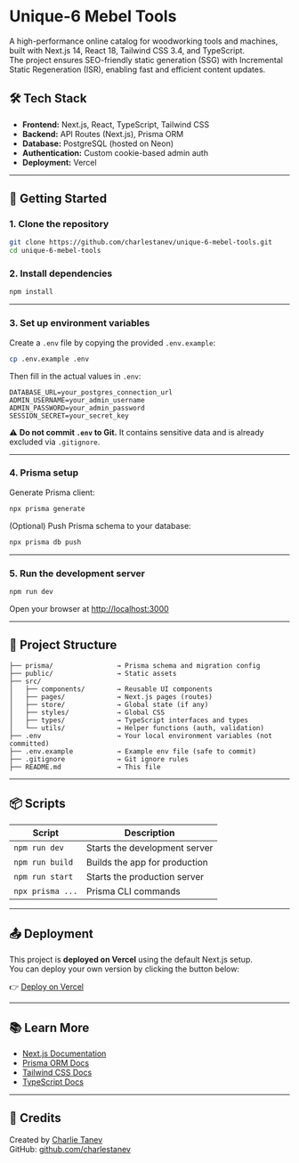 # Unique-6 Mebel Tools

A high-performance online catalog for woodworking tools and machines, built with Next.js 14, React 18, Tailwind CSS 3.4, and TypeScript.  
The project ensures SEO-friendly static generation (SSG) with Incremental Static Regeneration (ISR), enabling fast and efficient content updates.

## 🛠 Tech Stack

- **Frontend:** Next.js, React, TypeScript, Tailwind CSS
- **Backend:** API Routes (Next.js), Prisma ORM
- **Database:** PostgreSQL (hosted on Neon)
- **Authentication:** Custom cookie-based admin auth
- **Deployment:** Vercel

---

## 🚀 Getting Started

### 1. Clone the repository

```bash
git clone https://github.com/charlestanev/unique-6-mebel-tools.git
cd unique-6-mebel-tools
```

### 2. Install dependencies

```bash
npm install
```

---

### 3. Set up environment variables

Create a `.env` file by copying the provided `.env.example`:

```bash
cp .env.example .env
```

Then fill in the actual values in `.env`:

```env
DATABASE_URL=your_postgres_connection_url
ADMIN_USERNAME=your_admin_username
ADMIN_PASSWORD=your_admin_password
SESSION_SECRET=your_secret_key
```

⚠️ **Do not commit `.env` to Git.** It contains sensitive data and is already excluded via `.gitignore`.

---

### 4. Prisma setup

Generate Prisma client:

```bash
npx prisma generate
```

(Optional) Push Prisma schema to your database:

```bash
npx prisma db push
```

---

### 5. Run the development server

```bash
npm run dev
```

Open your browser at [http://localhost:3000](http://localhost:3000)

---

## 🧪 Project Structure

```
├── prisma/                → Prisma schema and migration config
├── public/                → Static assets
├── src/
│   ├── components/        → Reusable UI components
│   ├── pages/             → Next.js pages (routes)
│   ├── store/             → Global state (if any)
│   ├── styles/            → Global CSS
│   ├── types/             → TypeScript interfaces and types
│   └── utils/             → Helper functions (auth, validation)
├── .env                   → Your local environment variables (not committed)
├── .env.example           → Example env file (safe to commit)
├── .gitignore             → Git ignore rules
├── README.md              → This file
```

---

## 📦 Scripts

| Script        | Description                   |
|---------------|-------------------------------|
| `npm run dev` | Starts the development server |
| `npm run build` | Builds the app for production |
| `npm run start` | Starts the production server |
| `npx prisma ...` | Prisma CLI commands |

---

## 📤 Deployment

This project is **deployed on Vercel** using the default Next.js setup.  
You can deploy your own version by clicking the button below:

👉 [Deploy on Vercel](https://vercel.com/new)

---

## 📚 Learn More

- [Next.js Documentation](https://nextjs.org/docs)
- [Prisma ORM Docs](https://www.prisma.io/docs)
- [Tailwind CSS Docs](https://tailwindcss.com/docs)
- [TypeScript Docs](https://www.typescriptlang.org/docs/)

---

## 🙌 Credits

Created by [Charlie Tanev](https://charlestanev.dev)  
GitHub: [github.com/charlestanev](https://github.com/charlestanev)